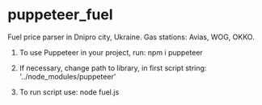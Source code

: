 # puppeteer_fuel
Fuel price parser in Dnipro city, Ukraine. Gas stations: Avias, WOG, OKKO.


1. To use Puppeteer in your project, run:
npm i puppeteer

2. If necessary, change path to library, in first script string: 
'../node_modules/puppeteer'

3. To run script use:
node fuel.js